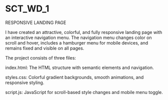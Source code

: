 # SCT_WD_1
RESPONSIVE LANDING PAGE

I have created an attractive, colorful, and fully responsive landing page with an interactive navigation menu. The navigation menu changes color on scroll and hover, includes a hamburger menu for mobile devices, and remains fixed and visible on all pages.

The project consists of three files:

index.html: The HTML structure with semantic elements and navigation.

styles.css: Colorful gradient backgrounds, smooth animations, and responsive styling.

script.js: JavaScript for scroll-based style changes and mobile menu toggle.
